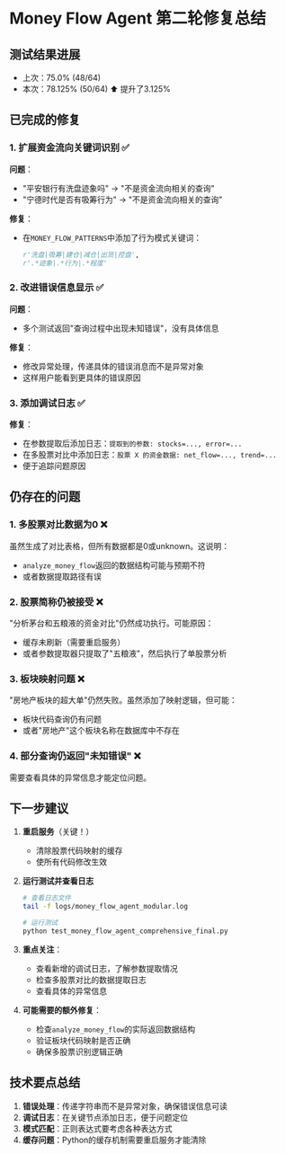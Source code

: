 # Money Flow Agent 第二轮修复总结

## 测试结果进展
- 上次：75.0% (48/64)
- 本次：78.125% (50/64) ⬆️ 提升了3.125%

## 已完成的修复

### 1. 扩展资金流向关键词识别 ✅
**问题**：
- "平安银行有洗盘迹象吗" → "不是资金流向相关的查询"
- "宁德时代是否有吸筹行为" → "不是资金流向相关的查询"

**修复**：
- 在`MONEY_FLOW_PATTERNS`中添加了行为模式关键词：
  ```python
  r'洗盘|吸筹|建仓|减仓|出货|控盘',
  r'.*迹象|.*行为|.*程度'
  ```

### 2. 改进错误信息显示 ✅
**问题**：
- 多个测试返回"查询过程中出现未知错误"，没有具体信息

**修复**：
- 修改异常处理，传递具体的错误消息而不是异常对象
- 这样用户能看到更具体的错误原因

### 3. 添加调试日志 ✅
**修复**：
- 在参数提取后添加日志：`提取到的参数: stocks=..., error=...`
- 在多股票对比中添加日志：`股票 X 的资金数据: net_flow=..., trend=...`
- 便于追踪问题原因

## 仍存在的问题

### 1. 多股票对比数据为0 ❌
虽然生成了对比表格，但所有数据都是0或unknown。这说明：
- `analyze_money_flow`返回的数据结构可能与预期不符
- 或者数据提取路径有误

### 2. 股票简称仍被接受 ❌
"分析茅台和五粮液的资金对比"仍然成功执行。可能原因：
- 缓存未刷新（需要重启服务）
- 或者参数提取器只提取了"五粮液"，然后执行了单股票分析

### 3. 板块映射问题 ❌
"房地产板块的超大单"仍然失败。虽然添加了映射逻辑，但可能：
- 板块代码查询仍有问题
- 或者"房地产"这个板块名称在数据库中不存在

### 4. 部分查询仍返回"未知错误" ❌
需要查看具体的异常信息才能定位问题。

## 下一步建议

1. **重启服务**（关键！）
   - 清除股票代码映射的缓存
   - 使所有代码修改生效

2. **运行测试并查看日志**
   ```bash
   # 查看日志文件
   tail -f logs/money_flow_agent_modular.log
   
   # 运行测试
   python test_money_flow_agent_comprehensive_final.py
   ```

3. **重点关注**：
   - 查看新增的调试日志，了解参数提取情况
   - 检查多股票对比的数据提取日志
   - 查看具体的异常信息

4. **可能需要的额外修复**：
   - 检查`analyze_money_flow`的实际返回数据结构
   - 验证板块代码映射是否正确
   - 确保多股票识别逻辑正确

## 技术要点总结

1. **错误处理**：传递字符串而不是异常对象，确保错误信息可读
2. **调试日志**：在关键节点添加日志，便于问题定位
3. **模式匹配**：正则表达式要考虑各种表达方式
4. **缓存问题**：Python的缓存机制需要重启服务才能清除